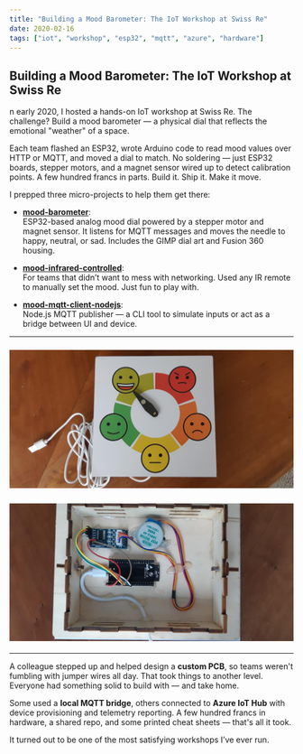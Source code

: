 ```yaml
---
title: "Building a Mood Barometer: The IoT Workshop at Swiss Re"
date: 2020-02-16
tags: ["iot", "workshop", "esp32", "mqtt", "azure", "hardware"]
---
```

## Building a Mood Barometer: The IoT Workshop at Swiss Re

n early 2020, I hosted a hands-on IoT workshop at Swiss Re. The challenge? Build a mood barometer — a physical dial that reflects the emotional "weather" of a space.

Each team flashed an ESP32, wrote Arduino code to read mood values over HTTP or MQTT, and moved a dial to match. No soldering — just ESP32 boards, stepper motors, and a magnet sensor wired up to detect calibration points. A few hundred francs in parts. Build it. Ship it. Make it move.

I prepped three micro-projects to help them get there:

- [**mood-barometer**](https://github.com/neilspink/mood-barometer):  
  ESP32-based analog mood dial powered by a stepper motor and magnet sensor. It listens for MQTT messages and moves the needle to happy, neutral, or sad. Includes the GIMP dial art and Fusion 360 housing.

- [**mood-infrared-controlled**](https://github.com/neilspink/mood-infrared-controlled):  
  For teams that didn’t want to mess with networking. Used any IR remote to manually set the mood. Just fun to play with.

- [**mood-mqtt-client-nodejs**](https://github.com/neilspink/mood-mqtt-client-nodejs):  
  Node.js MQTT publisher — a CLI tool to simulate inputs or act as a bridge between UI and device.

---

### ![Barometer prototype](picture-front.jpg)
### ![Back of the Barometer](picture-back.jpg)

---

A colleague stepped up and helped design a **custom PCB**, so teams weren't fumbling with jumper wires all day. That took things to another level. Everyone had something solid to build with — and take home.

Some used a **local MQTT bridge**, others connected to **Azure IoT Hub** with device provisioning and telemetry reporting. A few hundred francs in hardware, a shared repo, and some printed cheat sheets — that's all it took.

It turned out to be one of the most satisfying workshops I’ve ever run.
